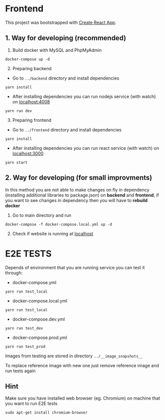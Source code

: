 # Frontend

This project was bootstrapped with [Create React App](https://github.com/facebook/create-react-app).


## 1. Way for developing (recommended)

1. Build docker with MySQL and PhpMyAdmin
```
docker-compose up -d
```
2. Preparing backend
* Go to `../backend` directory and install dependencies
```
yarn install
```
* After installing dependencies you can run nodejs service (with watch) on [localhost:4008](http://localhost:4008)
```
yarn run dev
```
3. Preparing frontend
* Go to `../frontend` directory and install dependencies
```
yarn install
```
* After installing dependencies you can run react service (with watch) on [localhost:3000](http://localhost:3000)
```
yarn start
```


## 2. Way for developing (for small improvments)
In this method you are not able to make changes on fly in dependency (installing additional libraries to package.json) on **backend** and **frontend**, if you want to see changes in dependency then you will have to **rebuild docker**

1. Go to main directory and run
```
docker-compose -f docker-compose.local.yml up -d
```
2. Check if website is running at [localhost](http://localhost)

# E2E TESTS
Depends of environment that you are running service you can test it through:


* docker-compose.yml
```
yarn run test_local
```

* docker-compose.local.yml
```
yarn run test_local
```

* docker-compose.dev.yml
```
yarn run test_dev
```

* docker-compose.prod.yml
```
yarn run test_prod
```

Images from testing are stored in directory `../__image_snapshots__`

To replace reference image with new one just remove reference image and run tests again

## Hint
Make sure you have installed web browser (eg. Chromium) on machine that you want to run E2E tests 
```
sudo apt-get install chromium-browser
```